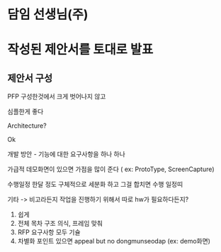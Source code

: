 # 담임 선생님(주)





# 작성된 제안서를 토대로 발표



## 제안서 구성

PFP 구성한것에서 크게 벗어나지 않고

심플한게 좋다

Architecture?

Ok



 개발 방안 - 기능에 대한 요구사항을 하나 하나 



가급적 데모화면이 있으면 가점을 많이 준다 ( ex: ProtoType, ScreenCapture)



수행일정 한달 정도 구체적으로 세분화 하고 그걸 합치면 수행 일정띠

기타 -> 비고라든지 작업을 진행하기 위해서 따로 hw가 필요하다든지?



1. 쉽게
2. 전체 목차 구조 의식, 프레임 맞춰
3. RFP 요구사항 모두 기슐
4. 차별화 포인트 있으면 appeal but no dongmunseodap (ex: demo화면)

